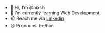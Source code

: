 - 👋 Hi, I’m @nixsh
- 🌱 I’m currently learning Web Development
- 📫 Reach me via [Linkedin](https://www.linkedin.com/in/nixshnt/)
- 😄 Pronouns: he/him

<!---
ninjaclaw/ninjaclaw is a ✨ special ✨ repository because its `README.md` (this file) appears on your GitHub profile.
You can click the Preview link to take a look at your changes.
--->
